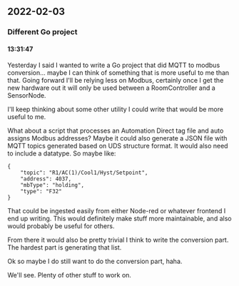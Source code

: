 ## 2022-02-03

### **Different Go project**
#### 13:31:47
Yesterday I said I wanted to write a Go project that did MQTT to modbus conversion... maybe I can think of something that is more useful to me than that.  Going forward I'll be relying less on Modbus, certainly once I get the new hardware out it will only be used between a RoomController and a SensorNode.

I'll keep thinking about some other utility I could write that would be more useful to me.

What about a script that processes an Automation Direct tag file and auto assigns Modbus addresses?  Maybe it could also generate a JSON file with MQTT topics generated based on UDS structure format.  It would also need to include a datatype.  So maybe like:

``` 
{ 
	"topic": "R1/AC(1)/Cool1/Hyst/Setpoint",
	"address": 4037,
	"mbType": "holding",
	"type": "F32"
}
```

That could be ingested easily from either Node-red or whatever frontend I end up writing.  This would definitely make stuff more maintainable, and also would probably be useful for others.

From there it would also be pretty trivial I think to write the conversion part.  The hardest part is generating that list.

Ok so maybe I do still want to do the conversion part, haha.

We'll see.  Plenty of other stuff to work on.
